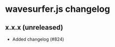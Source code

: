 wavesurfer.js changelog
=======================

x.x.x (unreleased)
------------------

- Added changelog (#824)
